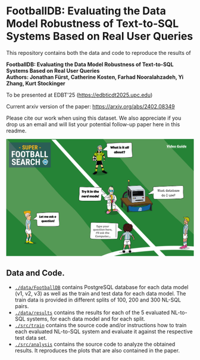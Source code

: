 # FootballDB: Evaluating the Data Model Robustness of Text-to-SQL Systems Based on Real User Queries

This repository contains both the data and code to reproduce the results of

**FootballDB: Evaluating the Data Model Robustness of Text-to-SQL Systems Based on Real User Queries**  
**Authors: Jonathan Fürst, Catherine Kosten, Farhad Nooralahzadeh, Yi Zhang, Kurt Stockinger**

To be presented at EDBT'25 (https://edbticdt2025.upc.edu)

Current arxiv version of the paper: https://arxiv.org/abs/2402.08349

Please cite our work when using this dataset. We also appreciate if you drop us an email and will list your potential follow-up paper here in this readme.

![plot](./deployment.png)

## Data and Code.

- [`./data/FootballDB`](./data/FootballDB) contains PostgreSQL database for each data model (v1, v2, v3) as well as the train and test data for each data model. The train data is provided in different splits of 100, 200 and 300 NL-SQL pairs.
- [`./data/results`](./data/results) contains the results for each of the 5 evaluated NL-to-SQL systems, for each data model and for each split.
- [`./src/train`](.src/train) contains the source code and/or instructions how to train each evaluated NL-to-SQL system and evaluate it against the respective test data set.
- [`./src/analysis`](./src/analysis) contains the source code to analyze the obtained results. It reproduces the plots that are also contained in the paper.

